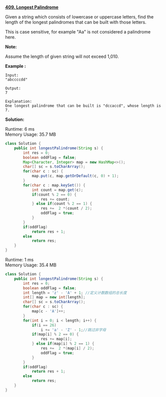 **[409. Longest Palindrome](https://leetcode.com/problems/longest-palindrome/)**

Given a string which consists of lowercase or uppercase letters, find the length of the longest palindromes that can be built with those letters.

This is case sensitive, for example "Aa" is not considered a palindrome here.

**Note:**

Assume the length of given string will not exceed 1,010.

**Example :**
```
Input:
"abccccdd"

Output:
7

Explanation:
One longest palindrome that can be built is "dccaccd", whose length is 7.
```


**Solution:**

Runtime: 6 ms<br/>
Memory Usage: 35.7 MB
```java
class Solution {
    public int longestPalindrome(String s) {
        int res = 0;
        boolean oddFlag = false;
        Map<Character, Integer> map = new HashMap<>();
        char[] sc = s.toCharArray();
        for(char c : sc) {
            map.put(c, map.getOrDefault(c, 0) + 1);
        }
        for(char c : map.keySet()) {
            int count = map.get(c);
            if(count % 2 == 0) {
                res += count;
            } else if(count % 2 == 1) {
                res +=  2 *(count / 2);
                oddFlag = true;
            }
        }
        if(oddFlag)
            return res + 1;
        else
            return res;
    }
}
```

Runtime: 1 ms<br/>
Memory Usage: 35.4 MB
```java
class Solution {
    public int longestPalindrome(String s) {
        int res = 0;
        boolean oddFlag = false; 
        int length = 'z' - 'A' + 1; //定义计数数组的总长度
        int[] map = new int[length];
        char[] sc = s.toCharArray();
        for(char c : sc) {
            map[c - 'A']++;
        }
        for(int i = 0; i < length; i++) {
            if(i == 26)
                i += 'a' - 'Z' - 1;//跳过非字母
            if(map[i] % 2 == 0) {
                res += map[i];
            } else if(map[i] % 2 == 1) {
                res +=  2 *(map[i] / 2);
                oddFlag = true;
            }
        }
        if(oddFlag)
            return res + 1;
        else
            return res;
    }
}
```